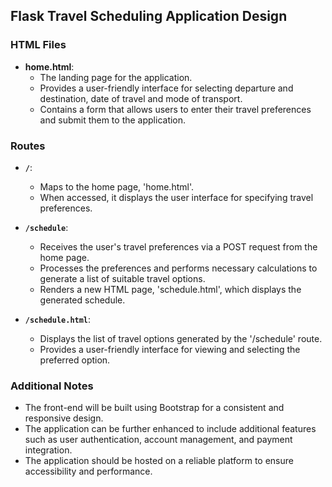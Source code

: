 ## Flask Travel Scheduling Application Design

### HTML Files

- **home.html**: 
   - The landing page for the application. 
   - Provides a user-friendly interface for selecting departure and destination, date of travel and mode of transport. 
   - Contains a form that allows users to enter their travel preferences and submit them to the application.

### Routes

- **`/`**: 
   - Maps to the home page, 'home.html'. 
   - When accessed, it displays the user interface for specifying travel preferences.

- **`/schedule`**: 
   - Receives the user's travel preferences via a POST request from the home page. 
   - Processes the preferences and performs necessary calculations to generate a list of suitable travel options. 
   - Renders a new HTML page, 'schedule.html', which displays the generated schedule.

- **`/schedule.html`**: 
   - Displays the list of travel options generated by the '/schedule' route. 
   - Provides a user-friendly interface for viewing and selecting the preferred option.

### Additional Notes

- The front-end will be built using Bootstrap for a consistent and responsive design.
- The application can be further enhanced to include additional features such as user authentication, account management, and payment integration.
- The application should be hosted on a reliable platform to ensure accessibility and performance.